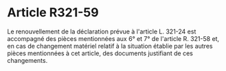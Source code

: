 # Article R321-59

Le renouvellement de la déclaration prévue à l'article L. 321-24 est accompagné des pièces mentionnées aux 6° et 7° de l'article R. 321-58 et, en cas de changement matériel relatif à la situation établie par les autres pièces mentionnées à cet article, des documents justifiant de ces changements.
